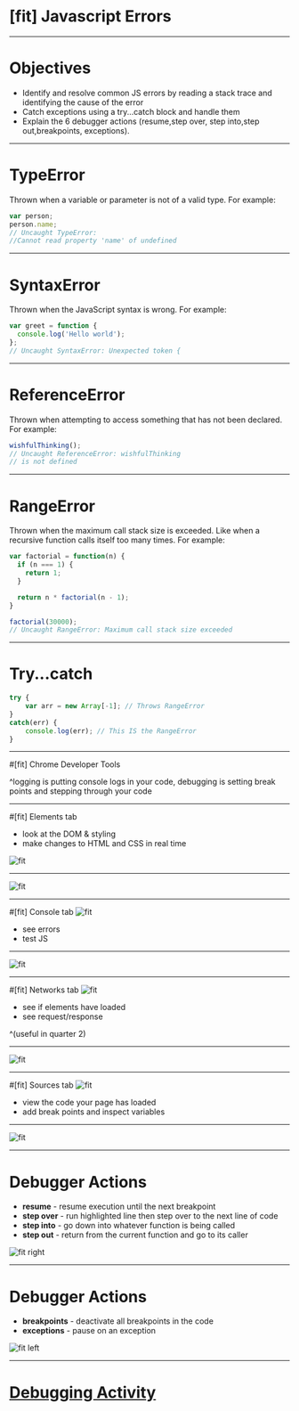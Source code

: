 # [fit] Javascript Errors

---

# Objectives

- Identify and resolve common JS errors by reading a stack trace and identifying the cause of the error
- Catch exceptions using a try...catch block and handle them
- Explain the 6 debugger actions (resume,step over, step into,step out,breakpoints, exceptions).

---

# TypeError

Thrown when a variable or parameter is not of a valid type. For example:

```javascript
var person;
person.name;
// Uncaught TypeError:
//Cannot read property 'name' of undefined
```
---

# SyntaxError

Thrown when the JavaScript syntax is wrong. For example:

```javascript
var greet = function {
  console.log('Hello world');
};
// Uncaught SyntaxError: Unexpected token {
```
---

# ReferenceError

Thrown when attempting to access something that has not been declared. For example:

```javascript
wishfulThinking();
// Uncaught ReferenceError: wishfulThinking
// is not defined
```

---

# RangeError

Thrown when the maximum call stack size is exceeded. Like when a recursive function calls itself too many times. For example:

```javascript
var factorial = function(n) {
  if (n === 1) {
    return 1;
  }

  return n * factorial(n - 1);
}

factorial(30000);
// Uncaught RangeError: Maximum call stack size exceeded

```
---

# Try...catch

```javascript
try {
    var arr = new Array[-1]; // Throws RangeError
}
catch(err) {
    console.log(err); // This IS the RangeError
}
```

---

#[fit] Chrome Developer Tools

^logging is putting console logs in your code, debugging is setting break points and stepping through your code

---

#[fit] Elements tab

- look at the DOM & styling
- make changes to HTML and CSS in real time

![fit](file:///Users/teddimaull/Desktop/desktop/pixabayimages/decksetimages/devtools_elements_tab.png)

---

![fit](file:///Users/teddimaull/Desktop/desktop/pixabayimages/decksetimages/devtools_elements_tab.png)

---

#[fit] Console tab
![fit](file:///Users/teddimaull/Desktop/desktop/pixabayimages/decksetimages/devtools_console_tab.png)

- see errors
- test JS

---

![fit](file:///Users/teddimaull/Desktop/desktop/pixabayimages/decksetimages/devtools_console_tab.png)

---

#[fit] Networks tab
![fit](file:///Users/teddimaull/Desktop/desktop/pixabayimages/decksetimages/devtools_networks_tab.png)

- see if elements have loaded
- see request/response

^(useful in quarter 2)

---

![fit](file:///Users/teddimaull/Desktop/desktop/pixabayimages/decksetimages/devtools_networks_tab.png)

---

#[fit] Sources tab
![fit](file:///Users/teddimaull/Desktop/desktop/pixabayimages/decksetimages/devtools_sources_tab.png)

- view the code your page has loaded
- add break points and inspect variables

---

![fit](file:///Users/teddimaull/Desktop/desktop/pixabayimages/decksetimages/devtools_sources_tab.png)

---

# Debugger Actions


- **resume** - resume execution until the next breakpoint
- **step over** - run highlighted line then step over to the next line of code
- **step into** - go down into whatever function is being called
- **step out** - return from the current function and go to its caller

![fit right](file:///Users/teddimaull/Desktop/desktop/pixabayimages/decksetimages/devtools_debugger.png)

---


# Debugger Actions

- **breakpoints** - deactivate all breakpoints in the code
- **exceptions** - pause on an exception

![fit left](file:///Users/teddimaull/Desktop/desktop/pixabayimages/decksetimages/devtools_debugger.png)

---


# [Debugging Activity](https://github.com/gSchool/identify_and_fix_common_js_errors_assessment)
